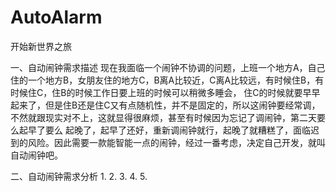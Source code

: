 # AutoAlarm
开始新世界之旅

一、自动闹钟需求描述
现在我面临一个闹钟不协调的问题，上班一个地方A，自己住的一个地方B，女朋友住的地方C，B离A比较近，C离A比较远，有时候住B，有时候住C，住B的时候工作日要上班的时候可以稍微多睡会，
住C的时候就要早早起来了，但是住B还是住C又有点随机性，并不是固定的，所以这闹钟要经常调，不然就跟现实对不上，这就显得很麻烦，甚至有时候因为忘记了调闹钟，第二天要么起早了要么
起晚了，起早了还好，重新调闹钟就行，起晚了就糟糕了，面临迟到的风险。因此需要一款能智能一点的闹钟，经过一番考虑，决定自己开发，就叫自动闹钟吧。

二、自动闹钟需求分析
1.
2.
3.
4.
5.


